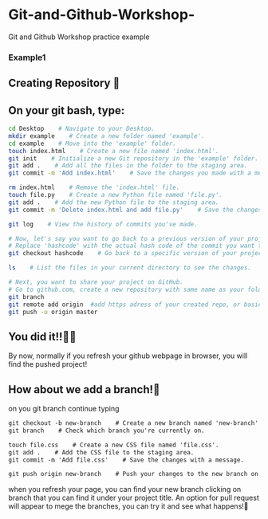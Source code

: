 # Git-and-Github-Workshop-
Git and Github Workshop practice example



### Example1 
## Creating Repository 📂
## On your git bash, type:
```bash
cd Desktop    # Navigate to your Desktop.
mkdir example    # Create a new folder named 'example'.
cd example    # Move into the 'example' folder.
touch index.html    # Create a new file named 'index.html'.
git init    # Initialize a new Git repository in the 'example' folder.
git add .    # Add all the files in the folder to the staging area.
git commit -m 'Add index.html'    # Save the changes you made with a message.

rm index.html    # Remove the 'index.html' file.
touch file.py    # Create a new Python file named 'file.py'.
git add .    # Add the new Python file to the staging area.
git commit -m 'Delete index.html and add file.py'    # Save the changes with a message.

git log    # View the history of commits you've made.

# Now, let's say you want to go back to a previous version of your project.
# Replace 'hashcode' with the actual hash code of the commit you want to go back to ( the long key of numbers and letters before your operation title (3876fj88947...... add file)
git checkout hashcode    # Go back to a specific version of your project.

ls    # List the files in your current directory to see the changes.

# Next, you want to share your project on GitHub.
# Go to github.com, create a new repository with same name as your folder you create, here it's example, click create repository down the page, and follow the instructions of adding existing repository to GitHub.
git branch
git remote add origin  #add https adress of your created repo, or basically just copy that line you find in instructions
git push -u origin master
```

## You did it!!🎉🥳
By now, normally if you refresh your github webpage in browser, you will find the pushed project!

## How about we add a branch!🤩
on you git branch continue typing

```markdown
git checkout -b new-branch    # Create a new branch named 'new-branch' and switch to it.
git branch    # Check which branch you're currently on.

touch file.css    # Create a new CSS file named 'file.css'.
git add .    # Add the CSS file to the staging area.
git commit -m 'Add file.css'    # Save the changes with a message.

git push origin new-branch    # Push your changes to the new branch on GitHub.
```
when you refresh your page, you can find your new branch clicking on branch that you can find it under your project title. An option for pull request will appear to mege the branches, you can try it and see what happens!👀

